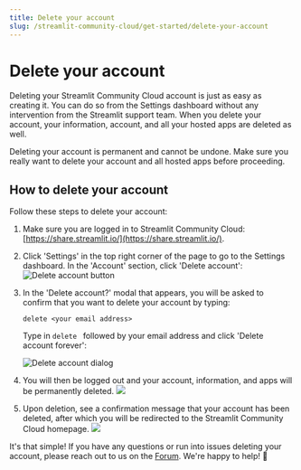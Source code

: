 ```yaml
---
title: Delete your account
slug: /streamlit-community-cloud/get-started/delete-your-account
---
```


# Delete your account

Deleting your Streamlit Community Cloud account is just as easy as creating it. You can do so from the Settings dashboard without any intervention from the Streamlit support team. When you delete your account, your information, account, and all your hosted apps are deleted as well.

<Warning>

Deleting your account is permanent and cannot be undone. Make sure you really want to delete your account and all hosted apps before proceeding.

</Warning>

## How to delete your account

Follow these steps to delete your account:

1. Make sure you are logged in to Streamlit Community Cloud: [https://share.streamlit.io/](https://share.streamlit.io/).
2. Click 'Settings' in the top right corner of the page to go to the Settings dashboard. In the 'Account' section, click 'Delete account':
   <Image src="/images/streamlit-community-cloud/delete-account.png" alt="Delete account button" clean />
3. In the 'Delete account?' modal that appears, you will be asked to confirm that you want to delete your account by typing:

   ```
   delete <your email address>
   ```

   Type in `delete ` followed by your email address and click 'Delete account forever':

   <Image src="/images/streamlit-community-cloud/delete-account-dialog.png" alt="Delete account dialog" clean />

4. You will then be logged out and your account, information, and apps will be permanently deleted.
   <Image src="/images/streamlit-community-cloud/deleting-account.png" />
5. Upon deletion, see a confirmation message that your account has been deleted, after which you will be redirected to the Streamlit Community Cloud homepage.
   <Image src="/images/streamlit-community-cloud/account-deleted.png" />

It's that simple! If you have any questions or run into issues deleting your account, please reach out to us on the [Forum](https://discuss.streamlit.io/c/community-cloud/13). We're happy to help! 🎈
